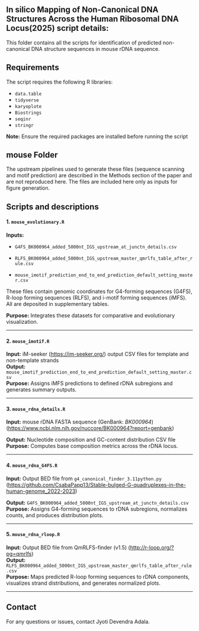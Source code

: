 
## In silico Mapping of Non-Canonical DNA Structures Across the Human Ribosomal DNA Locus(2025) script details:

This folder contains all the scripts for identification of predicted non-canonical DNA structure sequences in mouse rDNA sequence.



## Requirements

The script requires the following R libraries:
 - `data.table`
 - `tidyverse`
 - `karyoplote`
 - `Biostrings`
 - `seqinr`
 - `stringr`
 

**Note:** Ensure the required packages are installed before running the script 


## mouse Folder

The upstream pipelines used to generate these files (sequence scanning and motif prediction) are described in the Methods section of the paper and are not reproduced here. The files are included here only as inputs for figure generation.


## Scripts and descriptions

#### 1. `mouse_evolutionary.R`
**Inputs:**

- `G4FS_BK000964_added_5000nt_IGS_upstream_at_junctn_details.csv`

- `RLFS_BK000964_added_5000nt_IGS_upstream_master_qmrlfs_table_after_rule.csv`

- `mouse_imotif_prediction_end_to_end_prediction_default_setting_master.csv`

These files contain genomic coordinates for G4-forming sequences (G4FS), R-loop forming sequences (RLFS), and i-motif forming sequences (iMFS). All are deposited in supplementary tables.

**Purpose:** Integrates these datasets for comparative and evolutionary visualization.

---

#### 2. `mouse_imotif.R`
**Input:** iM-seeker (https://im-seeker.org/) output CSV files for template and non-template strands  
**Output:** `mouse_imotif_prediction_end_to_end_prediction_default_setting_master.csv`  
**Purpose:** Assigns iMFS predictions to defined rDNA subregions and generates summary outputs.

---

#### 3. `mouse_rdna_details.R`
**Input:** mouse rDNA FASTA sequence (GenBank: *BK000964*)(https://www.ncbi.nlm.nih.gov/nuccore/BK000964?report=genbank)

**Output:** Nucleotide composition and GC-content distribution CSV file  
**Purpose:** Computes base composition metrics across the rDNA locus.

---

#### 4. `mouse_rdna_G4FS.R`
**Input:** Output BED file from `g4_canonical_finder_3.11python.py` (https://github.com/CsabaPapp13/Stable-bulged-G-quadruplexes-in-the-human-genome_2022-2023)

**Output:** `G4FS_BK000964_added_5000nt_IGS_upstream_at_junctn_details.csv`  
**Purpose:** Assigns G4-forming sequences to rDNA subregions, normalizes counts, and produces distribution plots.

---

#### 5. `mouse_rdna_rloop.R`
**Input:** Output BED file from QmRLFS-finder (v1.5) (http://r-loop.org/?pg=qmrlfs)  
**Output:** `RLFS_BK000964_added_5000nt_IGS_upstream_master_qmrlfs_table_after_rule.csv`  
**Purpose:** Maps predicted R-loop forming sequences to rDNA components, visualizes strand distributions, and generates normalized plots.

---


## Contact

For any questions or issues, contact Jyoti Devendra Adala.
